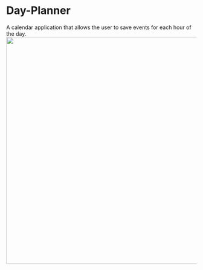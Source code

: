 # Day-Planner
A calendar application that allows the user to save events for each hour of the day.
<img src="https://media.giphy.com/media/gIHzmzggpMr4Gl6KdN/giphy.gif" width="1000" height="600">

